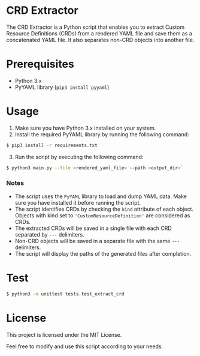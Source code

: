 # CRD Extractor

The CRD Extractor is a Python script that enables you to extract Custom Resource Definitions (CRDs) from a rendered YAML file and save them as a concatenated YAML file. It also separates non-CRD objects into another file.

# Prerequisites

- Python 3.x
- PyYAML library (`pip3 install pyyaml`)

# Usage

1. Make sure you have Python 3.x installed on your system.
2. Install the required PyYAML library by running the following command:
```sh
$ pip3 install -r requirements.txt
```
3. Run the script by executing the following command:
```sh
$ python3 main.py --file <rendered_yaml_file> --path <output_dir>`
```
### Notes

* The script uses the `PyYAML` library to load and dump YAML data. Make sure you have installed it before running the script.
* The script identifies CRDs by checking the `kind` attribute of each object. Objects with kind set to `'CustomResourceDefinition'` are considered as CRDs.
* The extracted CRDs will be saved in a single file with each CRD separated by `---` delimiters.
* Non-CRD objects will be saved in a separate file with the same `---` delimiters.
* The script will display the paths of the generated files after completion.

# Test

```sh
$ python3 -m unittest tests.test_extract_crd
```

# License

This project is licensed under the MIT License.

Feel free to modify and use this script according to your needs.
